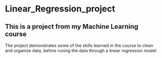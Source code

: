 # Linear_Regression_project
## This is a project from my Machine Learning course
The project demonstrates some of the skills learned in the course to clean and organize data, before runing the data through a linear regression model.
